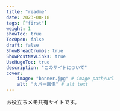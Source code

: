 ```yaml
---
title: "readme"
date: 2023-08-18
tags: ["first"]
weight: 1
showToc: true
TocOpen: false
draft: false
ShowBreadCrumbs: true
ShowPostNavLinks: true
UseHugoToc: true
description: "このサイトについて"
cover:
    image: "banner.jpg" # image path/url
    alt: "カバー画像" # alt text
---
```


お役立ちメモ共有サイトです。

